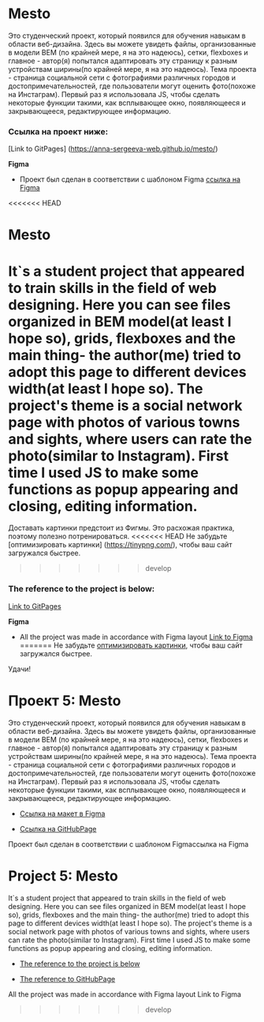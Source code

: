 # Mesto
Это студенческий проект, который появился для обучения навыкам в области веб-дизайна. Здесь вы можете увидеть файлы, организованные в модели BEM (по крайней мере, я на это надеюсь), сетки, flexboxes и главное - автор(я) попытался адаптировать эту страницу к разным устройствам ширины(по крайней мере, я на это надеюсь). Тема проекта - страница социальной сети с фотографиями различных городов и достопримечательностей, где пользователи могут оценить фото(похоже на Инстаграм). Первый раз я использовала JS, чтобы сделать некоторые функции такими, как всплывающее окно, появляющееся и закрывающееся, редактирующее информацию.

### Ссылка на проект ниже:
[Link to GitPages] (https://anna-sergeeva-web.github.io/mesto/)


**Figma**

* Проект был сделан в соответствии с шаблоном Figma [ссылка на Figma](https://www.figma.com/file/StZjf8HnoeLdiXS7dYrLAh/JavaScript.-Sprint-4)


<<<<<<< HEAD
# Mesto
It`s a student project that appeared to train skills in the field of web designing. Here you can see files organized in BEM model(at least I hope so), grids, flexboxes and the main thing- the author(me) tried to adopt this page to different devices width(at least I hope so). The project's theme is a social network page with photos of various towns and sights, where users can rate the photo(similar to Instagram). First time I used JS to make some functions as popup appearing and closing, editing information.
=======
Доставать картинки предстоит из Фигмы. Это расхожая практика, поэтому полезно потренироваться.
<<<<<<< HEAD
Не забудьте [оптимизировать картинки] (https://tinypng.com/), чтобы ваш сайт загружался быстрее.
>>>>>>> develop

### The reference to the project is below:
[Link to GitPages](https://anna-sergeeva-web.github.io/mesto/)


**Figma**

* All the project was made in accordance with Figma layout [Link to Figma](https://www.figma.com/file/StZjf8HnoeLdiXS7dYrLAh/JavaScript.-Sprint-4)
=======
Не забудьте [оптимизировать картинки](https://tinypng.com/), чтобы ваш сайт загружался быстрее.

Удачи!

# Проект 5: Mesto 
Это студенческий проект, который появился для обучения навыкам в области веб-дизайна. Здесь вы можете увидеть файлы, организованные в модели BEM (по крайней мере, я на это надеюсь), сетки, flexboxes и главное - автор(я) попытался адаптировать эту страницу к разным устройствам ширины(по крайней мере, я на это надеюсь). Тема проекта - страница социальной сети с фотографиями различных городов и достопримечательностей, где пользователи могут оценить фото(похоже на Инстаграм). Первый раз я использовала JS, чтобы сделать некоторые функции такими, как всплывающее окно, появляющееся и закрывающееся, редактирующее информацию.

* [Ссылка на макет в Figma](https://www.figma.com/file/StZjf8HnoeLdiXS7dYrLAh/JavaScript.-Sprint-4)

* [Ссылка на GitHubPage](https://anna-sergeeva-web.github.io/mesto/)



Проект был сделан в соответствии с шаблоном Figmaссылка на Figma
# Project 5: Mesto
It`s a student project that appeared to train skills in the field of web designing. Here you can see files organized in BEM model(at least I hope so), grids, flexboxes and the main thing- the author(me) tried to adopt this page to different devices width(at least I hope so). The project's theme is a social network page with photos of various towns and sights, where users can rate the photo(similar to Instagram). First time I used JS to make some functions as popup appearing and closing, editing information.

* [The reference to the project is below](https://www.figma.com/file/StZjf8HnoeLdiXS7dYrLAh/JavaScript.-Sprint-4)

* [The reference to GitHubPage](https://anna-sergeeva-web.github.io/mesto/)

All the project was made in accordance with Figma layout Link to Figma
>>>>>>> develop
